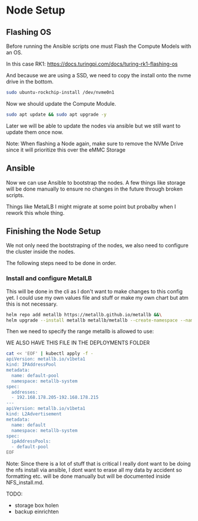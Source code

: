 # Node Setup

## Flashing OS
Before running the Ansible scripts one must Flash the Compute Models with an OS.

In this case RK1: https://docs.turingpi.com/docs/turing-rk1-flashing-os

And because we are using a SSD, we need to copy the install onto the nvme drive in the bottom.

```bash
sudo ubuntu-rockchip-install /dev/nvme0n1
```

Now we should update the Compute Module.

```bash
sudo apt update && sudo apt upgrade -y
```

Later we will be able to update the nodes via ansible but we still want to update them once now.

Note:
When flashing a Node again, make sure to remove the NVMe Drive since it will prioritize this over the eMMC Storage

## Ansible
Now we can use Ansible to bootstrap the nodes.
A few things like storage will be done manually to ensure no changes in the future through broken scripts.

Things like MetalLB I might migrate at some point but probalby when I rework this whole thing.

## Finishing the Node Setup
We not only need the bootstraping of the nodes, we also need to configure the cluster inside the nodes.

The following steps need to be done in order.

### Install and configure MetalLB
This will be done in the cli as I don't want to make changes to this config yet. I could use my own values file and stuff or make my own chart but atm this is not necessary.

```bash
helm repo add metallb https://metallb.github.io/metallb &&\
helm upgrade --install metallb metallb/metallb --create-namespace --namespace metallb-system --wait
```

Then we need to specify the range metallb is allowed to use:

WE ALSO HAVE THIS FILE IN THE DEPLOYMENTS FOLDER

```bash
cat << 'EOF' | kubectl apply -f -
apiVersion: metallb.io/v1beta1
kind: IPAddressPool
metadata:
  name: default-pool
  namespace: metallb-system
spec:
  addresses:
  - 192.168.178.205-192.168.178.215
---
apiVersion: metallb.io/v1beta1
kind: L2Advertisement
metadata:
  name: default
  namespace: metallb-system
spec:
  ipAddressPools:
  - default-pool
EOF
```

Note:
Since there is a lot of stuff that is critical I really dont want to be doing the nfs install via ansible, I dont want to erase all my data by accident so formatting etc. will be done manually but will be documented inside NFS_install.md.

TODO:
- storage box holen
- backup einrichten
